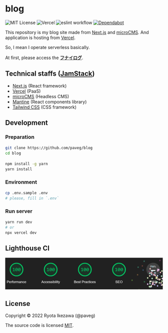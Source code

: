# blog

![MIT License](https://img.shields.io/github/license/paveg/blog?color=blue)
![Vercel](https://vercelbadge.vercel.app/api/paveg/blog?color)
![eslint workflow](https://github.com/paveg/blog/actions/workflows/eslint.yml/badge.svg)
[![Dependabot](https://badgen.net/badge/Dependabot/enabled/green?icon=dependabot)](https://dependabot.com/)

This repository is my blog site made from [Next.js](https://nextjs.org/) and [microCMS](https://microcms.io/). And application is hosting from [Vercel](https://vercel.com/docs).

So, I mean I operate serverless basically.

At first, please access the [**フナイログ**](https://www.funailog.com/).

## Technical staffs ([JamStack](https://jamstack.org/))

- [Next.js](https://nextjs.org/) (React framework)
- [Vercel](https://vercel.com/docs) (PaaS)
- [microCMS](https://microcms.io/) (Headless CMS)
- [Mantine](https://mantine.dev/) (React components library)
- [Tailwind CSS](https://tailwindcss.com/) (CSS framework)

## Development

### Preparation

```bash
git clone https://github.com/paveg/blog
cd blog

npm install -g yarn
yarn install
```

### Environment

```bash
cp .env.sample .env
# please, fill in `.env`
```

### Run server

```bash
yarn run dev
# or
npx vercel dev
```

## Lighthouse CI

![Lighthouse Report Image](docs/images/LighthouseReport.jpg)

## License

Copyright © 2022 Ryota Ikezawa (@paveg)

The source code is licensed [MIT](https://github.com/paveg/blog/blob/main/LICENSE).
